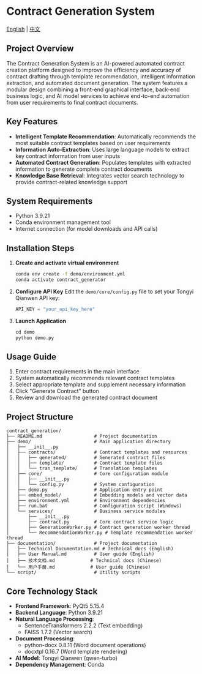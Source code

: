 # Contract Generation System

[English](README.md) | [中文](README_CN.md)

## Project Overview
The Contract Generation System is an AI-powered automated contract creation platform designed to improve the efficiency and accuracy of contract drafting through template recommendation, intelligent information extraction, and automated document generation. The system features a modular design combining a front-end graphical interface, back-end business logic, and AI model services to achieve end-to-end automation from user requirements to final contract documents.

## Key Features
- **Intelligent Template Recommendation**: Automatically recommends the most suitable contract templates based on user requirements
- **Information Auto-Extraction**: Uses large language models to extract key contract information from user inputs
- **Automated Contract Generation**: Populates templates with extracted information to generate complete contract documents
- **Knowledge Base Retrieval**: Integrates vector search technology to provide contract-related knowledge support

## System Requirements
- Python 3.9.21
- Conda environment management tool
- Internet connection (for model downloads and API calls)

## Installation Steps
1. **Create and activate virtual environment**
   ```bash
   conda env create -f demo/environment.yml
   conda activate contract_generator

2. **Configure API Key**
   Edit the `demo/core/config.py` file to set your Tongyi Qianwen API key:

   ```python
   API_KEY = "your_api_key_here"
   ```

3. **Launch Application**

   ```python
   cd demo
   python demo.py
   ```

## Usage Guide

1. Enter contract requirements in the main interface
2. System automatically recommends relevant contract templates
3. Select appropriate template and supplement necessary information
4. Click "Generate Contract" button
5. Review and download the generated contract document

## Project Structure

```
contract_generation/
├── README.md                   # Project documentation
├── demo/                       # Main application directory
│   ├── __init__.py
│   ├── contracts/              # Contract templates and resources
│   │   ├── generated/          # Generated contract files
│   │   ├── template/           # Contract template files
│   │   └── tran_template/      # Translation templates
│   ├── core/                   # Core configuration module
│   │   ├── __init__.py
│   │   └── config.py           # System configuration
│   ├── demo.py                 # Application entry point
│   ├── embed_model/            # Embedding models and vector data
│   ├── environment.yml         # Environment dependencies
│   ├── run.bat                 # Configuration script (Windows)
│   └── services/               # Business service modules
│       ├── __init__.py
│       ├── contract.py         # Core contract service logic
│       ├── GenerationWorker.py # Contract generation worker thread
│       └── RecommendationWorker.py # Template recommendation worker thread
├── documentation/              # Project documentation
│   ├── Technical Documentation.md # Technical docs (English)
│   ├── User Manual.md          # User guide (English)
│   ├── 技术文档.md             # Technical docs (Chinese)
│   └── 用户手册.md             # User guide (Chinese)
└── script/                     # Utility scripts
```

## Core Technology Stack

- **Frontend Framework**: PyQt5 5.15.4
- **Backend Language**: Python 3.9.21
- **Natural Language Processing**:
  - SentenceTransformers 2.2.2 (Text embedding)
  - FAISS 1.7.2 (Vector search)
- **Document Processing**:
  - python-docx 0.8.11 (Word document operations)
  - docxtpl 0.16.7 (Word template rendering)
- **AI Model**: Tongyi Qianwen (qwen-turbo)
- **Dependency Management**: Conda